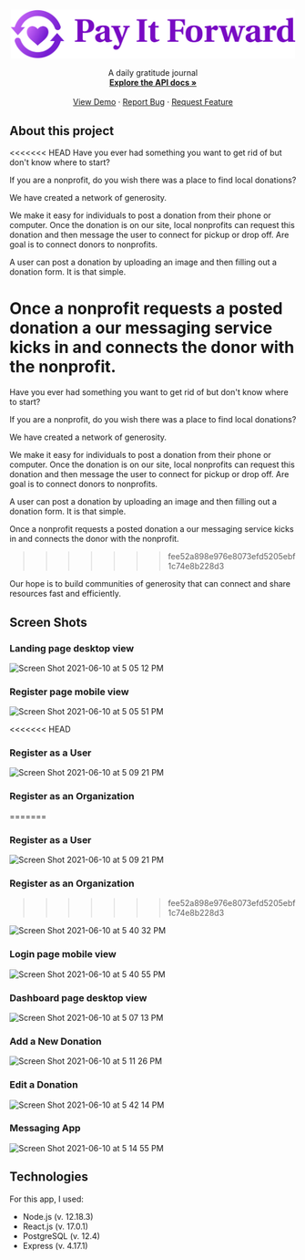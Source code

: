 <br />
<p align="center">
  <a href="https://github.com/andrewrametta/pay-it-forward">
    <img src="public/logo.svg" alt="Logo" width="500px">
  </a>

  <p align="center">
    A daily gratitude journal
    <br />
    <a href="https://github.com/andrewrametta/pay-it-forward-api"><strong>Explore the API docs »</strong></a>
    <br />
    <br />
    <a href="https://pay-it-forward-andrewrametta.vercel.app/">View Demo</a>
    ·
    <a href="https://github.com/andrewrametta/pay-it-forward/issues">Report Bug</a>
    ·
    <a href="https://github.com/andrewrametta/pay-it-forward/issues">Request Feature</a>
  </p>
</p>

## About this project

<<<<<<< HEAD
Have you ever had something you want to get rid of but don't know where to start?

If you are a nonprofit, do you wish there was a place to find local donations?

We have created a network of generosity.

We make it easy for individuals to post a donation from their phone or computer. Once the donation is on our site, local nonprofits can request this donation and then message the user to connect for pickup or drop off. Are goal is to connect donors to nonprofits.

A user can post a donation by uploading an image and then filling out a donation form. It is that simple.

Once a nonprofit requests a posted donation a our messaging service kicks in and connects the donor with the nonprofit.
=======
Have you ever had something you want to get rid of but don't know where to start? 

If you are a nonprofit, do you wish there was a place to find local donations? 

We have created a network of generosity.

We make it easy for individuals to post a donation from their phone or computer. Once the donation is on our site, local nonprofits can request this donation and then message the user to connect for pickup or drop off. Are goal is to connect donors to nonprofits. 

A user can post a donation by uploading an image and then filling out a donation form. It is that simple.

Once a nonprofit requests a posted donation a our messaging service kicks in and connects the donor with the nonprofit. 
>>>>>>> fee52a898e976e8073efd5205ebf1c74e8b228d3

Our hope is to build communities of generosity that can connect and share resources fast and efficiently.

## Screen Shots

### Landing page desktop view

![Screen Shot 2021-06-10 at 5 05 12 PM](https://user-images.githubusercontent.com/73006425/121600367-5806e100-ca12-11eb-89f6-2ade024b672e.png)

### Register page mobile view

![Screen Shot 2021-06-10 at 5 05 51 PM](https://user-images.githubusercontent.com/73006425/121600411-694fed80-ca12-11eb-9ff2-8fd39bff00ea.png)

<<<<<<< HEAD
### Register as a User

![Screen Shot 2021-06-10 at 5 09 21 PM](https://user-images.githubusercontent.com/73006425/121600563-a7e5a800-ca12-11eb-9b67-c92194af6190.png)

### Register as an Organization
=======
### Register as a User 

![Screen Shot 2021-06-10 at 5 09 21 PM](https://user-images.githubusercontent.com/73006425/121600563-a7e5a800-ca12-11eb-9b67-c92194af6190.png)

### Register as an Organization 
>>>>>>> fee52a898e976e8073efd5205ebf1c74e8b228d3

![Screen Shot 2021-06-10 at 5 40 32 PM](https://user-images.githubusercontent.com/73006425/121600757-f72bd880-ca12-11eb-9198-278a2a99e808.png)

### Login page mobile view

![Screen Shot 2021-06-10 at 5 40 55 PM](https://user-images.githubusercontent.com/73006425/121600790-0874e500-ca13-11eb-9536-ccbd98f7f377.png)

### Dashboard page desktop view

![Screen Shot 2021-06-10 at 5 07 13 PM](https://user-images.githubusercontent.com/73006425/121600830-19255b00-ca13-11eb-97a6-677662c97e87.png)

### Add a New Donation

![Screen Shot 2021-06-10 at 5 11 26 PM](https://user-images.githubusercontent.com/73006425/121601118-81743c80-ca13-11eb-9c23-fe9260760191.png)

### Edit a Donation

![Screen Shot 2021-06-10 at 5 42 14 PM](https://user-images.githubusercontent.com/73006425/121600912-34906600-ca13-11eb-8b61-d3003a0285f8.png)

### Messaging App

![Screen Shot 2021-06-10 at 5 14 55 PM](https://user-images.githubusercontent.com/73006425/121600981-50940780-ca13-11eb-9b0a-10156b0ccde9.png)

## Technologies

For this app, I used:

- Node.js (v. 12.18.3)
- React.js (v. 17.0.1)
- PostgreSQL (v. 12.4)
- Express (v. 4.17.1)
